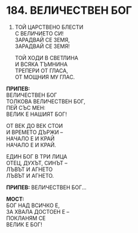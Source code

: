 # 184. ВЕЛИЧЕСТВЕН БОГ  
  
1. ТОЙ ЦАРСТВЕНО БЛЕСТИ  
    С ВЕЛИЧИЕТО СИ!  
    ЗАРАДВАЙ СЕ ЗЕМЯ,  
    ЗАРАДВАЙ СЕ ЗЕМЯ!  
    
    ТОЙ ХОДИ В СВЕТЛИНА  
    И ВСЯКА ТЪМНИНА  
    ТРЕПЕРИ ОТ ГЛАСА,  
    ОТ МОЩНИЯ МУ ГЛАС.  
  
__ПРИПЕВ:__  
ВЕЛИЧЕСТВЕН БОГ  
ТОЛКОВА ВЕЛИЧЕСТВЕН БОГ,  
ПЕЙ СЪС МЕН:  
ВЕЛИК Е НАШИЯТ БОГ!  

ОТ ВЕК ДО ВЕК СТОИ  
И ВРЕМЕТО ДЪРЖИ –  
НАЧАЛО Е И КРАЙ  
НАЧАЛО Е И КРАЙ.  
  
ЕДИН БОГ В ТРИ ЛИЦА  
ОТЕЦ, ДУХЪТ, СИНЪТ –  
ЛЪВЪТ И АГНЕТО  
ЛЪВЪТ И АГНЕТО.  
  
__ПРИПЕВ:__ ВЕЛИЧЕСТВЕН БОГ...
  
__МОСТ:__  
БОГ НАД ВСИЧКО Е,  
ЗА ХВАЛА ДОСТОЕН Е –  
ПОКЛАНЯМ СЕ  
ВЕЛИК Е БОГ!


<DownloadsButton pdf="/pdf/184-velichestven-bog.pdf" />

<DownloadChordsButton pdf="/chords/184-velichestven-bog_akord.pdf"/>
